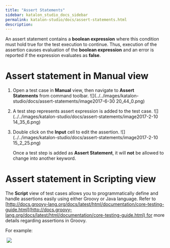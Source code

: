 ```yaml
---
title: "Assert Statements"
sidebar: katalon_studio_docs_sidebar
permalink: katalon-studio/docs/assert-statements.html
description:
---
```

An assert statement contains a **boolean expression** where this condition must hold true for the test execution to continue. Thus, execution of the assertion causes evaluation of the **boolean expression** and an error is reported if the expression evaluates as **false**.

Assert statement in Manual view
===============================

1.  Open a test case in **Manual** view, then navigate to **Assert Statements** from command toolbar.
    ![](../../images/katalon-studio/docs/assert-statements/image2017-6-30 20_44_0.png)


2.  A test step represents assert expression is added to the test case.
    ![](../../images/katalon-studio/docs/assert-statements/image2017-2-10 14_35_6.png)


3.  Double click on the **Input** cell to edit the assertion.
    ![](../../images/katalon-studio/docs/assert-statements/image2017-2-10 15_2_25.png)

    Once a test step is added as **Assert Statement**, it will **not** be allowed to change into another keyword.


Assert statement in Scripting view
==================================

The **Script** view of test cases allows you to programmatically define and handle assertions easily using either Groovy or Java language. Refer to [http://docs.groovy-lang.org/docs/latest/html/documentation/core-testing-guide.html](http://docs.groovy-lang.org/docs/latest/html/documentation/core-testing-guide.html) for more details regarding assertions in Groovy.

For example:

 ![](../../images/katalon-studio/docs/assert-statements/11.png)

